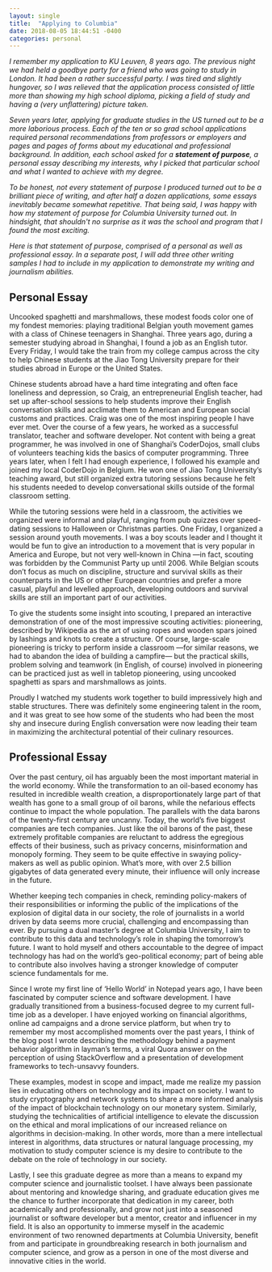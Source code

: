 ```yaml
---
layout: single
title:  "Applying to Columbia"
date: 2018-08-05 18:44:51 -0400
categories: personal
---
```


*I remember my application to KU Leuven, 8 years ago. The previous night we had held a goodbye party for a friend who was going to study in London. It had been a rather successful party. I was tired and slightly hungover, so I was relieved that the application process consisted of little more than showing my high school diploma, picking a field of study and having a (very unflattering) picture taken.*

*Seven years later, applying for graduate studies in the US turned out to be a more laborious process. Each of the ten or so grad school applications required personal recommendations from professors or employers and pages and pages of forms about my educational and professional background. In addition, each school asked for a **statement of purpose**, a personal essay describing my interests, why I picked that particular school and what I wanted to achieve with my degree.*

*To be honest, not every statement of purpose I produced turned out to be a brilliant piece of writing, and after half a dozen applications, some essays inevitably became somewhat repetitive. That being said, I was happy with how my statement of purpose for Columbia University turned out. In hindsight, that shouldn't no surprise as it was the school and program that I found the most exciting.*

*Here is that statement of purpose, comprised of a personal as well as professional essay. In a separate post, I will add three other writing samples I had to include in my application to demonstrate my writing and journalism abilities.*

## Personal Essay

Uncooked spaghetti and marshmallows, these modest foods color one of my fondest memories: playing traditional Belgian youth movement games with a class of Chinese teenagers in Shanghai. Three years ago, during a semester studying abroad in Shanghai, I found a job as an English tutor. Every Friday, I would take the train from my college campus across the city to help Chinese students at the Jiao Tong University prepare for their studies abroad in Europe or the United States.

Chinese students abroad have a hard time integrating and often face loneliness and depression, so Craig, an entrepreneurial English teacher, had set up after-school sessions to help students improve their English conversation skills and acclimate them to American and European social customs and practices. Craig was one of the most inspiring people I have ever met. Over the course of a few years, he worked as a successful translator, teacher and software developer. Not content with being a great programmer, he was involved in one of Shanghai’s CoderDojos, small clubs of volunteers teaching kids the basics of computer programming. Three years later, when I felt I had enough experience, I followed his example and joined my local CoderDojo in Belgium. He won one of Jiao Tong University’s teaching award, but still organized extra tutoring sessions because he felt his students needed to develop conversational skills outside of the formal classroom setting.

While the tutoring sessions were held in a classroom, the activities we organized were informal and playful, ranging from pub quizzes over speed-dating sessions to Halloween or Christmas parties. One Friday, I organized a session around youth movements. I was a boy scouts leader and I thought it would be fun to give an introduction to a movement that is very popular in America and Europe, but not very well-known in China —in fact, scouting was forbidden by the Communist Party up until 2006. While Belgian scouts don’t focus as much on discipline, structure and survival skills as their counterparts in the US or other European countries and prefer a more casual, playful and levelled approach, developing outdoors and survival skills are still an important part of our activities.

To give the students some insight into scouting, I prepared an interactive demonstration of one of the most impressive scouting activities: pioneering, described by Wikipedia as the art of using ropes and wooden spars joined by lashings and knots to create a structure. Of course, large-scale pioneering is tricky to perform inside a classroom —for similar reasons, we had to abandon the idea of building a campfire— but the practical skills, problem solving and teamwork (in English, of course) involved in pioneering can be practiced just as well in tabletop pioneering, using uncooked spaghetti as spars and marshmallows as joints.

Proudly I watched my students work together to build impressively high and stable structures. There was definitely some engineering talent in the room, and it was great to see how some of the students who had been the most shy and insecure during English conversation were now leading their team in maximizing the architectural potential of their culinary resources.

## Professional Essay

Over the past century, oil has arguably been the most important material in the world economy. While the transformation to an oil-based economy has resulted in incredible wealth creation, a disproportionately large part of that wealth has gone to a small group of oil barons, while the nefarious effects continue to impact the whole population. The parallels with the data barons of the twenty-first century are uncanny. Today, the world’s five biggest companies are tech companies. Just like the oil barons of the past, these extremely profitable companies are reluctant to address the egregious effects of their business, such as privacy concerns, misinformation and monopoly forming. They seem to be quite effective in swaying policy-makers as well as public opinion. What’s more, with over 2.5 billion gigabytes of data generated every minute, their influence will only increase in the future.

Whether keeping tech companies in check, reminding policy-makers of their responsibilities or informing the public of the implications of the explosion of digital data in our society, the role of journalists in a world driven by data seems more crucial, challenging and encompassing than ever. By pursuing a dual master’s degree at Columbia University, I aim to contribute to this data and technology’s role in shaping the tomorrow’s future. I want to hold myself and others accountable to the degree of impact technology has had on the world’s geo-political economy; part of being able to contribute also involves having a stronger knowledge of computer science fundamentals for me.

Since I wrote my first line of ‘Hello World’ in Notepad years ago, I have been fascinated by computer science and software development. I have gradually transitioned from a business-focused degree to my current full-time job as a developer. I have enjoyed working on financial algorithms, online ad campaigns and a drone service platform, but when try to remember my most accomplished moments over the past years, I think of the blog post  I wrote describing the methodology behind a payment behavior algorithm in layman’s terms, a viral Quora answer on the perception of using StackOverflow and a presentation of development frameworks to tech-unsavvy founders.

These examples, modest in scope and impact, made me realize my passion lies in educating others on technology and its impact on society. I want to study cryptography and network systems to share a more informed analysis of the impact of blockchain technology on our monetary system. Similarly, studying the technicalities of artificial intelligence to elevate the discussion on the ethical and moral implications of our increased reliance on algorithms in decision-making. In other words, more than a mere intellectual interest in algorithms, data structures or natural language processing, my motivation to study computer science is my desire to contribute to the debate on the role of technology in our society.

Lastly, I see this graduate degree as more than a means to expand my computer science and journalistic toolset. I have always been passionate about mentoring and knowledge sharing, and graduate education gives me the chance to further incorporate that dedication in my career, both academically and professionally, and grow not just into a seasoned journalist or software developer but a mentor, creator and influencer in my field. It is also an opportunity to immerse myself in the academic environment of two renowned departments at Columbia University, benefit from and participate in groundbreaking research in both journalism and computer science, and grow as a person in one of the most diverse and innovative cities in the world.


